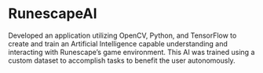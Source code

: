 # RunescapeAI

Developed an application utilizing OpenCV, Python, and TensorFlow to create and train an Artificial Intelligence capable understanding and interacting with Runescape’s game environment. This AI was trained using a custom dataset to accomplish tasks to benefit the user autonomously.
